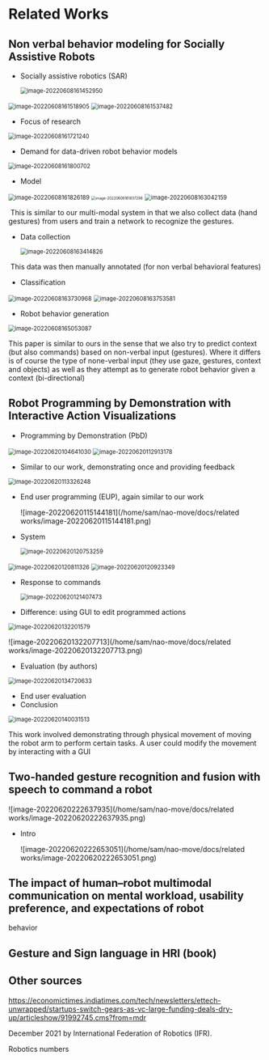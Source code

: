 # Related Works

## Non verbal behavior modeling for Socially Assistive Robots

- Socially assistive robotics (SAR)

  <img src="/home/sam/snap/typora/57/.config/Typora/typora-user-images/image-20220608161452950.png" alt="image-20220608161452950" style="zoom:80%;" />

<img src="/home/sam/snap/typora/57/.config/Typora/typora-user-images/image-20220608161518905.png" alt="image-20220608161518905" style="zoom:80%;" />

<img src="/home/sam/snap/typora/57/.config/Typora/typora-user-images/image-20220608161537482.png" alt="image-20220608161537482" style="zoom:80%;" />

- Focus of research

<img src="/home/sam/snap/typora/57/.config/Typora/typora-user-images/image-20220608161721240.png" alt="image-20220608161721240" style="zoom:80%;" />

- Demand for data-driven robot behavior models

<img src="/home/sam/snap/typora/57/.config/Typora/typora-user-images/image-20220608161800702.png" alt="image-20220608161800702" style="zoom:80%;" />

- Model

<img src="/home/sam/snap/typora/57/.config/Typora/typora-user-images/image-20220608161826189.png" alt="image-20220608161826189" style="zoom:80%;" />

<img src="/home/sam/snap/typora/57/.config/Typora/typora-user-images/image-20220608161837298.png" alt="image-20220608161837298" style="zoom:50%;" />

<img src="/home/sam/snap/typora/57/.config/Typora/typora-user-images/image-20220608163042159.png" alt="image-20220608163042159" style="zoom:80%;" />

​				This is similar to our multi-modal system in that we also collect data (hand gestures) 				from users and train a network to recognize the gestures. 

- Data collection

  <img src="/home/sam/snap/typora/57/.config/Typora/typora-user-images/image-20220608163414826.png" alt="image-20220608163414826" style="zoom:80%;" />

​							This data was then manually annotated (for non verbal behavioral features)

- Classification

<img src="/home/sam/snap/typora/57/.config/Typora/typora-user-images/image-20220608163730968.png" alt="image-20220608163730968" style="zoom:80%;" />

<img src="/home/sam/snap/typora/57/.config/Typora/typora-user-images/image-20220608163753581.png" alt="image-20220608163753581" style="zoom:80%;" />

- Robot behavior generation

<img src="/home/sam/snap/typora/57/.config/Typora/typora-user-images/image-20220608165053087.png" alt="image-20220608165053087" style="zoom:80%;" />

This paper is similar to ours in the sense that we also try to predict context (but also commands) based on non-verbal input (gestures). Where it differs is of course the type of none-verbal input (they use gaze, gestures, context and objects) as well as they attempt as to generate robot behavior given a context (bi-directional)

## Robot Programming by Demonstration with Interactive Action Visualizations

- Programming by Demonstration (PbD)

<img src="/home/sam/nao-move/docs/related works/image-20220620104641030.png" alt="image-20220620104641030" style="zoom:80%;" />

<img src="/home/sam/nao-move/docs/related works/image-20220620112913178.png" alt="image-20220620112913178" style="zoom:80%;" />

- Similar to our work, demonstrating once and providing feedback 

<img src="/home/sam/nao-move/docs/related works/image-20220620113326248.png" alt="image-20220620113326248" style="zoom:80%;" />

- End user programming (EUP), again similar to our work

  ![image-20220620115144181](/home/sam/nao-move/docs/related works/image-20220620115144181.png)

- System

  <img src="/home/sam/nao-move/docs/related works/image-20220620120753259.png" alt="image-20220620120753259" style="zoom:80%;" />

<img src="/home/sam/nao-move/docs/related works/image-20220620120811326.png" alt="image-20220620120811326" style="zoom:80%;" />

<img src="/home/sam/nao-move/docs/related works/image-20220620120923349.png" alt="image-20220620120923349" style="zoom:80%;" />

- Response to commands

  <img src="/home/sam/nao-move/docs/related works/image-20220620121407473.png" alt="image-20220620121407473" style="zoom:80%;" />	

- Difference: using GUI to edit programmed actions

<img src="/home/sam/nao-move/docs/related works/image-20220620132201579.png" alt="image-20220620132201579" style="zoom:80%;" />

![image-20220620132207713](/home/sam/nao-move/docs/related works/image-20220620132207713.png)

- Evaluation (by authors)

<img src="/home/sam/nao-move/docs/related works/image-20220620134720633.png" alt="image-20220620134720633" style="zoom:80%;" />

- End user evaluation
- Conclusion

<img src="/home/sam/nao-move/docs/related works/image-20220620140031513.png" alt="image-20220620140031513" style="zoom:80%;" />

This work involved demonstrating through physical movement of moving the robot arm to perform certain tasks. A user could modify the movement by interacting with a GUI

## Two-handed gesture recognition and fusion with speech to command a robot

![image-20220620222637935](/home/sam/nao-move/docs/related works/image-20220620222637935.png)

- Intro

  ![image-20220620222653051](/home/sam/nao-move/docs/related works/image-20220620222653051.png)



## The impact of human–robot multimodal communication on mental workload, usability preference, and expectations of robot
behavior



## Gesture and Sign language in HRI (book)

## Other sources

https://economictimes.indiatimes.com/tech/newsletters/ettech-unwrapped/startups-switch-gears-as-vc-large-funding-deals-dry-up/articleshow/91992745.cms?from=mdr

December 2021 by International Federation of Robotics (IFR).

Robotics numbers